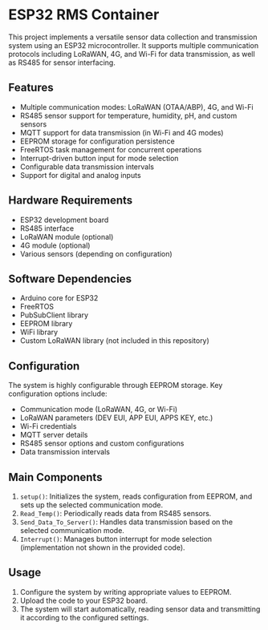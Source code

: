 # ESP32 RMS Container

This project implements a versatile sensor data collection and transmission system using an ESP32 microcontroller. It supports multiple communication protocols including LoRaWAN, 4G, and Wi-Fi for data transmission, as well as RS485 for sensor interfacing.

## Features

- Multiple communication modes: LoRaWAN (OTAA/ABP), 4G, and Wi-Fi
- RS485 sensor support for temperature, humidity, pH, and custom sensors
- MQTT support for data transmission (in Wi-Fi and 4G modes)
- EEPROM storage for configuration persistence
- FreeRTOS task management for concurrent operations
- Interrupt-driven button input for mode selection
- Configurable data transmission intervals
- Support for digital and analog inputs

## Hardware Requirements

- ESP32 development board
- RS485 interface
- LoRaWAN module (optional)
- 4G module (optional)
- Various sensors (depending on configuration)

## Software Dependencies

- Arduino core for ESP32
- FreeRTOS
- PubSubClient library
- EEPROM library
- WiFi library
- Custom LoRaWAN library (not included in this repository)

## Configuration

The system is highly configurable through EEPROM storage. Key configuration options include:

- Communication mode (LoRaWAN, 4G, or Wi-Fi)
- LoRaWAN parameters (DEV EUI, APP EUI, APPS KEY, etc.)
- Wi-Fi credentials
- MQTT server details
- RS485 sensor options and custom configurations
- Data transmission intervals

## Main Components

1. `setup()`: Initializes the system, reads configuration from EEPROM, and sets up the selected communication mode.
2. `Read_Temp()`: Periodically reads data from RS485 sensors.
3. `Send_Data_To_Server()`: Handles data transmission based on the selected communication mode.
4. `Interrupt()`: Manages button interrupt for mode selection (implementation not shown in the provided code).

## Usage

1. Configure the system by writing appropriate values to EEPROM.
2. Upload the code to your ESP32 board.
3. The system will start automatically, reading sensor data and transmitting it according to the configured settings.
